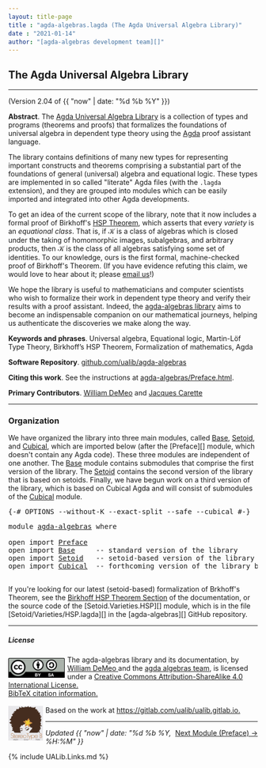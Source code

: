 ```yaml
---
layout: title-page
title : "agda-algebras.lagda (The Agda Universal Algebra Library)"
date : "2021-01-14"
author: "[agda-algebras development team][]"
---
```


<!--

LICENSE:

The software in this file is subject to the GNU General Public License v3.0.

See the LICENSE file at https://gitlhub.com/ualib/agda-universal-algebra/-/blob/master/LICENSE

The text other than software is copyright of the author. It can be
used for scholarly purposes subject to the usual academic conventions
of citation.

* The *.lagda files are not meant to be read by people, but rather to be
  type-checked by the Agda proof assistant and to automatically generate html files
  (which are meant to be read by people).

* This is done with the generate-html file to generate markdown and html files from the
  literate Agda (.lagda) files, and then using jekyll to convert markdown into html.

-->

## The Agda Universal Algebra Library

---------------------------------------------------------------------------------

(Version 2.04 of {{ "now" | date: "%d %b %Y" }})

**Abstract**. The [Agda Universal Algebra Library](https://ualib.github.io/agda-algebras) is a collection of types and programs (theorems and proofs) that formalizes the foundations of universal algebra in dependent type theory using the [Agda](https://wiki.portal.chalmers.se/agda/pmwiki.php) proof assistant language.

The library contains definitions of many new types for representing important constructs and theorems comprising a substantial part of the foundations of general (universal) algebra and equational logic. These types are implemented in so called "literate" Agda files (with the `.lagda` extension), and they are grouped into modules which can be easily imported and integrated into other Agda developments.

To get an idea of the current scope of the library, note that it now includes a formal proof of Birkhoff's [HSP Theorem](https://en.wikipedia.org/wiki/Variety_(universal_algebra)#Birkhoff's_theorem), which asserts that every *variety* is an *equational class*.  That is, if 𝒦 is a class of algebras which is closed under the taking of homomorphic images, subalgebras, and arbitrary products, then 𝒦 is the class of all algebras satisfying some set of identities. To our knowledge, ours is the first formal, machine-checked proof of Birkhoff's Theorem. (If you have evidence refuting this claim, we would love to hear about it; please [email us](mailto:williamdemeo@gmail.com)!)

We hope the library is useful to mathematicians and computer scientists who wish to formalize their work in dependent type theory and verify their results with a proof assistant. Indeed, the [agda-algebras library](https://github.com/ualib/agda-algebras) aims to become an indispensable companion on our mathematical journeys, helping us authenticate the discoveries we make along the way.

**Keywords and phrases**. Universal algebra, Equational logic, Martin-Löf Type Theory, Birkhoff’s HSP Theorem, Formalization of mathematics, Agda

**Software Repository**. [github.com/ualib/agda-algebras](https://github.com/ualib/agda-algebras)

**Citing this work**. See the instructions at [agda-algebras/Preface.html](https://ualib.github.io/agda-algebras/Preface.html#how-to-cite-the-agda-algebras-library).

**Primary Contributors**. [William DeMeo](https://williamdemeo.gitlab.io) and [Jacques Carette](http://www.cas.mcmaster.ca/~carette/)

--------------------------------

### Organization

We have organized the library into three main modules, called [Base](Base.html), [Setoid](Setoid.html), and [Cubical](Cubical.html), which are imported below (after the [Preface][] module, which doesn't contain any Agda code).  These three modules are independent of one another.  The [Base](Base.html) module contains submodules that comprise the first version of the library.  The [Setoid](Setoid.html) contains the second version of the library that is based on setoids.  Finally, we have begun work on a third version of the library, which is based on Cubical Agda and will consist of submodules of the [Cubical](Cubical.html) module.


<pre class="Agda">
<a id="4111" class="Symbol">{-#</a> <a id="4115" class="Keyword">OPTIONS</a> <a id="4123" class="Pragma">--without-K</a> <a id="4135" class="Pragma">--exact-split</a> <a id="4149" class="Pragma">--safe</a> <a id="4156" class="Pragma">--cubical</a> <a id="4166" class="Symbol">#-}</a>
</pre>
<pre class="Agda">
<a id="4194" class="Keyword">module</a> <a id="4201" href="agda-algebras.html" class="Module">agda-algebras</a> <a id="4215" class="Keyword">where</a>

<a id="4222" class="Keyword">open</a> <a id="4227" class="Keyword">import</a> <a id="4234" href="Preface.html" class="Module">Preface</a>
<a id="4242" class="Keyword">open</a> <a id="4247" class="Keyword">import</a> <a id="4254" href="Base.html" class="Module">Base</a>     <a id="4263" class="Comment">-- standard version of the library</a>
<a id="4298" class="Keyword">open</a> <a id="4303" class="Keyword">import</a> <a id="4310" href="Setoid.html" class="Module">Setoid</a>   <a id="4319" class="Comment">-- setoid-based version of the library</a>
<a id="4358" class="Keyword">open</a> <a id="4363" class="Keyword">import</a> <a id="4370" href="Cubical.html" class="Module">Cubical</a>  <a id="4379" class="Comment">-- forthcoming version of the library based on Cubical Agda</a>

</pre>


If you're looking for our latest (setoid-based) formalization of Brkhoff's Theorem, see the [Birkhoff HSP Theorem Section](https://ualib.org/Setoid.Varieties.HSP.html#proof-of-the-hsp-theorem) of the documentation, or the source code of the [Setoid.Varieties.HSP][] module, which is in the file [Setoid/Varieties/HSP.lagda][] in the [agda-algebras][] GitHub repository.


------------------------------

##### <a id="license">License</a>

<a rel="license" href="http://creativecommons.org/licenses/by-sa/4.0/">
  <img alt="Creative Commons License" style="border-width:0; float: left; padding:5px 5px 0px 0px" height='40' src="css/by-sa.svg" />
  <!-- <img alt="Creative Commons License" style="border-width:0; float: left; padding:5px 5px 0px 0px" height='40' src="https://i.creativecommons.org/l/by-sa/4.0/88x31.png" /> -->
</a>
<span xmlns:dct="http://purl.org/dc/terms/" property="dct:title">
  The agda-algebras library and its documentation,
</span> by
<a xmlns:cc="http://creativecommons.org/ns#" href="https://williamdemeo.gitlab.io/" property="cc:attributionName" rel="cc:attributionURL">
  William DeMeo
  </a> and the <a href="https://ualib.github.io/agda-algebras/Preface.html#the-agda-algebras-development-team">agda algebras team</a>,
is licensed under a
<a rel="license" href="http://creativecommons.org/licenses/by-sa/4.0/">
  Creative Commons Attribution-ShareAlike 4.0 International License.
</a>
<br />
<a href="https://ualib.github.io/agda-algebras/Preface.html#how-to-cite-the-agda-algebras-library">BibTeX citation information.</a>
<br />
<br />
<a href="https://stereotypeb.gitlab.io"><img alt="stereotypeb" style="border-width:0; float: left; padding:0px 5px 0px 0px;" width='70' src="css/stereotypeb-avatar.png" /></a>
Based on the work at
<a xmlns:dct="http://purl.org/dc/terms/" href="https://gitlab.com/ualib/ualib.gitlab.io" rel="dct:source">
  https://gitlab.com/ualib/ualib.gitlab.io.
</a>

<p></p>

---------------------------------

<span style="float:right;">[Next Module (Preface) →](Preface.html)</span>


<div class="container">
<p>
<i>Updated {{ "now" | date: "%d %b %Y, %H:%M" }}</i>
</p>
</div>


{% include UALib.Links.md %}

